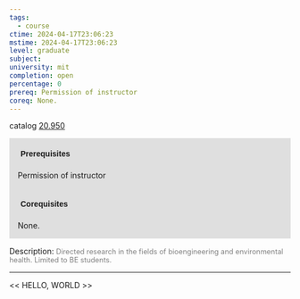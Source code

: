 ```yaml
---
tags:
  - course
ctime: 2024-04-17T23:06:23
mstime: 2024-04-17T23:06:23
level: graduate
subject: 
university: mit
completion: open
percentage: 0
prereq: Permission of instructor
coreq: None.
---
```


catalog [20.950](http://student.mit.edu/catalog/m20a.html#20.950)

<span style="display: block; padding: 15px; background-color: rgb(100, 100, 100, 0.2);"><font id="m_prereq2062_0" style="display: block; font-family: Arial, sans-serif; font-weight: bold; padding: 5px">Prerequisites</font><br><span id="prereq2062_0">Permission of instructor</span></span>
<span style="display: block; padding: 15px; background-color: rgb(100, 100, 100, 0.2);"><font id="m_coreq2062_0" style="display: block; font-family: Arial, sans-serif; font-weight: bold; padding: 5px">Corequisites</font><br><span id="coreq2062_0">None.</span></span>

<font style="">Description:</font>
<font style="color: grey; font-size: 0.8rem;">Directed research in the fields of bioengineering and environmental health. Limited to BE students.</font>



---

<< HELLO, WORLD >>
